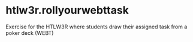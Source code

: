 # htlw3r.rollyourwebttask
Exercise for the HTLW3R where students draw their assigned task from a poker deck (WEBT)

